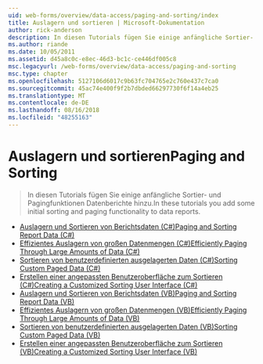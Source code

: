 ```yaml
---
uid: web-forms/overview/data-access/paging-and-sorting/index
title: Auslagern und sortieren | Microsoft-Dokumentation
author: rick-anderson
description: In diesen Tutorials fügen Sie einige anfängliche Sortier- und Pagingfunktionen Datenberichte hinzu.
ms.author: riande
ms.date: 10/05/2011
ms.assetid: d45a8c0c-e8ec-46d3-bc1c-ce446df005c8
msc.legacyurl: /web-forms/overview/data-access/paging-and-sorting
msc.type: chapter
ms.openlocfilehash: 5127106d6017c9b63fc704765e2c760e437c7ca0
ms.sourcegitcommit: 45ac74e400f9f2b7dbded66297730f6f14a4eb25
ms.translationtype: MT
ms.contentlocale: de-DE
ms.lasthandoff: 08/16/2018
ms.locfileid: "48255163"
---
```

<a name="paging-and-sorting"></a><span data-ttu-id="9d823-103">Auslagern und sortieren</span><span class="sxs-lookup"><span data-stu-id="9d823-103">Paging and Sorting</span></span>
====================
> <span data-ttu-id="9d823-104">In diesen Tutorials fügen Sie einige anfängliche Sortier- und Pagingfunktionen Datenberichte hinzu.</span><span class="sxs-lookup"><span data-stu-id="9d823-104">In these tutorials you add some initial sorting and paging functionality to data reports.</span></span>


- [<span data-ttu-id="9d823-105">Auslagern und Sortieren von Berichtsdaten (C#)</span><span class="sxs-lookup"><span data-stu-id="9d823-105">Paging and Sorting Report Data (C#)</span></span>](paging-and-sorting-report-data-cs.md)
- [<span data-ttu-id="9d823-106">Effizientes Auslagern von großen Datenmengen (C#)</span><span class="sxs-lookup"><span data-stu-id="9d823-106">Efficiently Paging Through Large Amounts of Data (C#)</span></span>](efficiently-paging-through-large-amounts-of-data-cs.md)
- [<span data-ttu-id="9d823-107">Sortieren von benutzerdefinierten ausgelagerten Daten (C#)</span><span class="sxs-lookup"><span data-stu-id="9d823-107">Sorting Custom Paged Data (C#)</span></span>](sorting-custom-paged-data-cs.md)
- [<span data-ttu-id="9d823-108">Erstellen einer angepassten Benutzeroberfläche zum Sortieren (C#)</span><span class="sxs-lookup"><span data-stu-id="9d823-108">Creating a Customized Sorting User Interface (C#)</span></span>](creating-a-customized-sorting-user-interface-cs.md)
- [<span data-ttu-id="9d823-109">Auslagern und Sortieren von Berichtsdaten (VB)</span><span class="sxs-lookup"><span data-stu-id="9d823-109">Paging and Sorting Report Data (VB)</span></span>](paging-and-sorting-report-data-vb.md)
- [<span data-ttu-id="9d823-110">Effizientes Auslagern von großen Datenmengen (VB)</span><span class="sxs-lookup"><span data-stu-id="9d823-110">Efficiently Paging Through Large Amounts of Data (VB)</span></span>](efficiently-paging-through-large-amounts-of-data-vb.md)
- [<span data-ttu-id="9d823-111">Sortieren von benutzerdefinierten ausgelagerten Daten (VB)</span><span class="sxs-lookup"><span data-stu-id="9d823-111">Sorting Custom Paged Data (VB)</span></span>](sorting-custom-paged-data-vb.md)
- [<span data-ttu-id="9d823-112">Erstellen einer angepassten Benutzeroberfläche zum Sortieren (VB)</span><span class="sxs-lookup"><span data-stu-id="9d823-112">Creating a Customized Sorting User Interface (VB)</span></span>](creating-a-customized-sorting-user-interface-vb.md)
